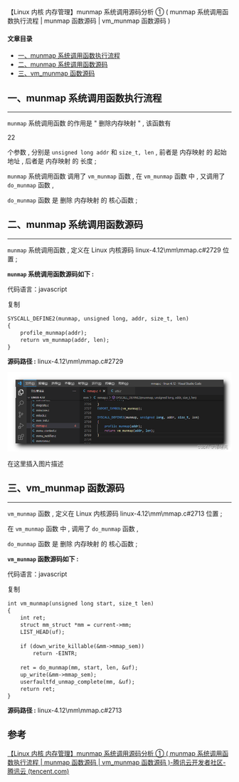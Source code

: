 【Linux 内核 内存管理】munmap 系统调用源码分析 ① ( munmap 系统调用函数执行流程 | munmap 函数源码 | vm_munmap 函数源码 )

#### 文章目录

-   [一、munmap 系统调用函数执行流程](https://cloud.tencent.com/developer?from_column=20421&from=20421)
-   [二、munmap 系统调用函数源码](https://cloud.tencent.com/developer?from_column=20421&from=20421)
-   [三、vm\_munmap 函数源码](https://cloud.tencent.com/developer?from_column=20421&from=20421)

## 一、munmap 系统调用函数执行流程

* * *

`munmap` 系统调用函数 的作用是 " 删除内存映射 " , 该函数有

22

个参数 , 分别是 `unsigned long addr` 和 `size_t, len` , 前者是 内存映射 的 起始地址 , 后者是 内存映射 的 长度 ;

`munmap` 系统调用函数 调用了 `vm_munmap` 函数 , 在 `vm_munmap` 函数 中 , 又调用了 `do_munmap` 函数 ,

`do_munmap` 函数 是 删除 内存映射 的 核心函数 ;

## 二、munmap 系统调用函数源码

* * *

`munmap` 系统调用函数 , 定义在 Linux 内核源码 linux-4.12\\mm\\mmap.c#2729 位置 ;

**`munmap` 系统调用函数源码如下 :**

代码语言：javascript

复制

    SYSCALL_DEFINE2(munmap, unsigned long, addr, size_t, len)
    {
    	profile_munmap(addr);
    	return vm_munmap(addr, len);
    }

**源码路径 :** linux-4.12\\mm\\mmap.c#2729

![在这里插入图片描述](image/75468fb176cd7e3583b3f3381b64f662.png)

在这里插入图片描述

## 三、vm\_munmap 函数源码

* * *

`vm_munmap` 函数 , 定义在 Linux 内核源码 linux-4.12\\mm\\mmap.c#2713 位置 ;

在 `vm_munmap` 函数 中 , 调用了 `do_munmap` 函数 ,

`do_munmap` 函数 是 删除 内存映射 的 核心函数 ;

**`vm_munmap` 函数源码如下 :**

代码语言：javascript

复制

    int vm_munmap(unsigned long start, size_t len)
    {
    	int ret;
    	struct mm_struct *mm = current->mm;
    	LIST_HEAD(uf);
    
    	if (down_write_killable(&mm->mmap_sem))
    		return -EINTR;
    
    	ret = do_munmap(mm, start, len, &uf);
    	up_write(&mm->mmap_sem);
    	userfaultfd_unmap_complete(mm, &uf);
    	return ret;
    }

**源码路径 :** linux-4.12\\mm\\mmap.c#2713



## 参考

[【Linux 内核 内存管理】munmap 系统调用源码分析 ① ( munmap 系统调用函数执行流程 | munmap 函数源码 | vm_munmap 函数源码 )-腾讯云开发者社区-腾讯云 (tencent.com)](https://cloud.tencent.com/developer/article/2253494)